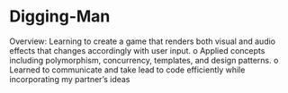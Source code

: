 # Digging-Man
Overview: Learning to create a game that renders both visual and audio 
effects that changes accordingly with user input. 
o Applied concepts including polymorphism, concurrency, templates, 
and design patterns.
o Learned to communicate and take lead to code efficiently while 
incorporating my partner’s ideas
